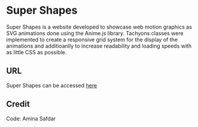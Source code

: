 # Super Shapes
Super Shapes is a website developed to showcase web motion graphics as SVG animations done using the Anime.js library. Tachyons classes were implemented to create a responsive grid system for the display of the animations and additioanlly to increase readability and loading speeds with as little CSS as possible.

## URL

Super Shapes can be accessed [here](https://super-shapes-105.superhi.com/)

## Credit
Code: Amina Safdar
 
